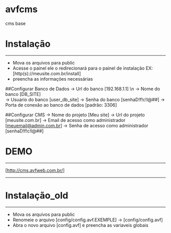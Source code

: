 # avfcms 
cms base

# Instalação
------------
- Mova os arquivos para public
- Acesse o painel ele o redirecionará para o painel de instalação EX:[http(s)://meusite.com.br/install]
- preencha as informações necessárias

##Configurar Banco de Dados
 -> Url do banco [192.168.1.1] \n
 -> Nome do banco [DB_SITE]<br/>
 -> Usuario do banco [user_db_site]
 -> Senha do banco [senhaD!f!c!l@##]
 -> Porta de conexão ao banco de dados [padrão: 3306]
 
##Configurar CMS
 -> Nome do projeto [Meu site]
 -> Url do projeto [meusite.com.br]
 -> Email de acesso como administrador [meuemail@admin.com.br]
 -> Senha de acesso como administrador [senhaD!f!c!l@##]
 
# DEMO
------------
[http://cms.avfweb.com.br/] 

-----------------------------------------------------------------------------
# Instalação_old
------------
- Mova os arquivos para public
- Renomeie o arquivo [config/config.avf.EXEMPLE] -> [config/config.avf]
- Abra o novo arquivo [config.avf] e preencha as variaveis globais




